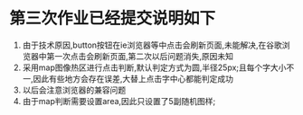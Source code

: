 # 第三次作业已经提交说明如下
1. 由于技术原因,button按钮在ie浏览器等中点击会刷新页面,未能解决,在谷歌浏览器中第一次点击会刷新页面,第二次以后问题消失,原因未知
2. 采用map图像热区进行点击判断,默认判定方式为圆,半径25px;且每个字大小不一,因此有些地方会存在误差,大替上点击字中心都能判定成功
3. 以后会注意浏览器的兼容问题
4. 由于map判断需要设置area,因此只设置了5副随机图样;
